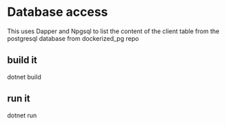 # Database access 
This uses Dapper and Npgsql to list the content of the client table from the postgresql database from dockerized_pg repo


## build it
dotnet build

## run it
dotnet run

